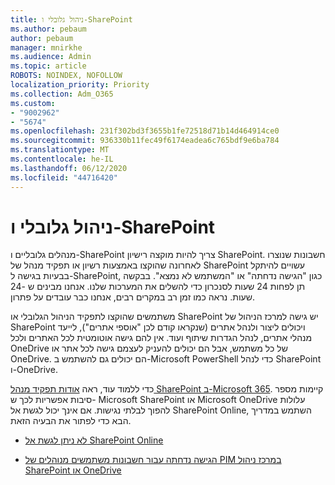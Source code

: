 ```yaml
---
title: ניהול גלובלי ו-SharePoint
ms.author: pebaum
author: pebaum
manager: mnirkhe
ms.audience: Admin
ms.topic: article
ROBOTS: NOINDEX, NOFOLLOW
localization_priority: Priority
ms.collection: Adm_O365
ms.custom:
- "9002962"
- "5674"
ms.openlocfilehash: 231f302bd3f3655b1fe72518d71b14d464914ce0
ms.sourcegitcommit: 936330b11fec49f6174eadea6c765bdf9e6ba784
ms.translationtype: MT
ms.contentlocale: he-IL
ms.lasthandoff: 06/12/2020
ms.locfileid: "44716420"
---
```

# <a name="global-and-sharepoint-admin"></a>ניהול גלובלי ו-SharePoint

מנהלים גלובליים ו-SharePoint צריך להיות מוקצה רישיון SharePoint. חשבונות שנוצרו לאחרונה שהוקצו באמצעות רשיון או תפקיד מנהל של SharePoint עשויים להיתקל בבעיות בגישה ל-SharePoint, כגון "הגישה נדחתה" או "המשתמש לא נמצא". בבקשה תן לפחות 24 שעות לסנכרון כדי להשלים את המערכות שלנו. אנחנו מבינים ש -24 שעות. נראה כמו זמן רב במקרים רבים, אנחנו כבר עובדים על פתרון.

משתמשים שהוקצו לתפקיד הניהול הגלובלי או SharePoint יש גישה למרכז הניהול של SharePoint ויכולים ליצור ולנהל אתרים (שנקראו קודם לכן "אוספי אתרים"), לייעד מנהלי אתרים, לנהל הגדרות שיתוף ועוד. אין להם גישה אוטומטית לכל האתרים ולכל OneDrive של כל משתמש, אבל הם יכולים להעניק לעצמם גישה לכל אתר או OneDrive. הם יכולים גם להשתמש ב-Microsoft PowerShell כדי לנהל SharePoint ו-OneDrive.

כדי ללמוד עוד, ראה [אודות תפקיד מנהל SharePoint ב-Microsoft 365](https://docs.microsoft.com/sharepoint/sharepoint-admin-role).
קיימות מספר סיבות אפשריות לכך ש- Microsoft SharePoint או Microsoft OneDrive עלולות להפוך לבלתי נגישות. אם אינך יכול לגשת אל SharePoint Online, השתמש במדריך הבא כדי לפתור את הבעיה הזאת.

- [לא ניתן לגשת אל SharePoint Online](https://docs.microsoft.com/sharepoint/troubleshoot/sharing-and-permissions/sharepoint-online-inaccessible)

- [הגישה נדחתה עבור חשבונות משתמשים מנוהלים של PIM במרכז ניהול SharePoint או OneDrive](https://docs.microsoft.com/sharepoint/troubleshoot/administration/access-denied-to-pim-user-accounts)